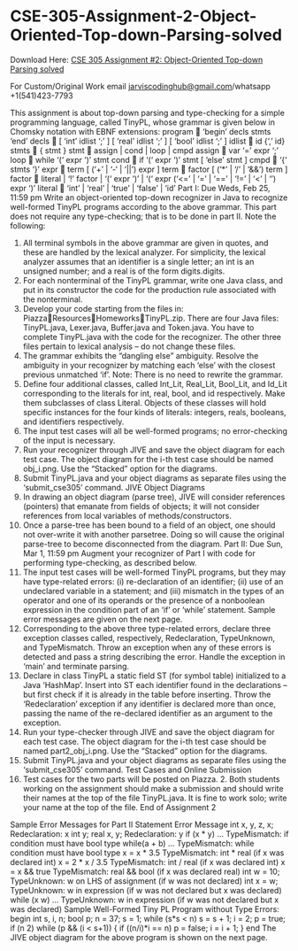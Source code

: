 # CSE-305-Assignment-2-Object-Oriented-Top-down-Parsing-solved

Download Here: [CSE 305 Assignment #2: Object-Oriented Top-down Parsing solved](https://jarviscodinghub.com/assignment/assignment-2-object-oriented-top-down-parsing-solution/)

For Custom/Original Work email jarviscodinghub@gmail.com/whatsapp +1(541)423-7793

This assignment is about top-down parsing and type-checking for a simple programming language, called TinyPL, whose grammar is given below in Chomsky notation with EBNF extensions:
program  ‘begin’ decls stmts ‘end’
decls  [ ‘int’ idlist ‘;’ ] [ ‘real’ idlist ‘;’ ] [ ‘bool’ idlist ‘;’ ]
idlist  id {‘,’ id} stmts  { stmt }
stmt  assign | cond | loop | cmpd
assign  var ‘=’ expr ‘;’
loop  while ‘(‘ expr ‘)’ stmt
cond  if ‘(‘ expr ‘)’ stmt [ ‘else’ stmt ]
cmpd  ‘{‘ stmts ‘}’ expr  term [ (‘+’ | ‘-‘ | ‘||’) expr ]
term  factor [ (‘*’ | ‘/’ | ‘&&’) term ]
factor  literal | ‘!’ factor | ‘(‘ expr ‘)’ | ‘(‘ expr (‘<=’ | ‘=’ | ‘==’ | ‘!=’ | ‘<’ | ‘’) expr ‘)’
literal  ‘int’ | ‘real’ | ‘true’ | ‘false’ | ‘id’
Part I: Due Weds, Feb 25, 11:59 pm
Write an object-oriented top-down recognizer in Java to recognize well-formed TinyPL programs according to the above grammar. This part does not require any type-checking; that is to be done in part II. Note the following:
1. All terminal symbols in the above grammar are given in quotes, and these are handled by the lexical analyzer. For simplicity, the lexical analyzer assumes that an identifier is a single letter; an int is an unsigned number; and a real is of the form digits.digits.
2. For each nonterminal of the TinyPL grammar, write one Java class, and put in its constructor the code for the production rule associated with the nonterminal.
3. Develop your code starting from the files in: PiazzaResourcesHomeworksTinyPL.zip. There are four Java files: TinyPL.java, Lexer.java, Buffer.java and Token.java. You have to complete TinyPL.java with the code for the recognizer. The other three files pertain to lexical analysis – do not change these files.
4. The grammar exhibits the “dangling else” ambiguity. Resolve the ambiguity in your recognizer by matching each ‘else’ with the closest previous unmatched ‘if’. Note: There is no need to rewrite the grammar.
5. Define four additional classes, called Int_Lit, Real_Lit, Bool_Lit, and Id_Lit corresponding to the literals for int, real, bool, and id respectively. Make them subclasses of class Literal. Objects of these classes will hold specific instances for the four kinds of literals: integers, reals, booleans, and identifiers respectively.
6. The input test cases will all be well-formed programs; no error-checking of the input is necessary.
7. Run your recognizer through JIVE and save the object diagram for each test case. The object diagram for the i-th test case should be named obj_i.png. Use the “Stacked” option for the diagrams.
8. Submit TinyPL.java and your object diagrams as separate files using the ‘submit_cse305’ command.
JIVE Object Diagrams
1. In drawing an object diagram (parse tree), JIVE will consider references (pointers) that emanate from fields of objects; it will not consider references from local variables of methods/constructors.
2. Once a parse-tree has been bound to a field of an object, one should not over-write it with another parsetree. Doing so will cause the original parse-tree to become disconnected from the diagram.
Part II: Due Sun, Mar 1, 11:59 pm
Augment your recognizer of Part I with code for performing type-checking, as described below.
1. The input test cases will be well-formed TinyPL programs, but they may have type-related errors: (i) re-declaration of an identifier; (ii) use of an undeclared variable in a statement; and (iii) mismatch in the types of an operator and one of its operands or the presence of a nonboolean expression in the condition part of an ‘if’ or ‘while’ statement.
Sample error messages are given on the next page.
2. Corresponding to the above three type-related errors, declare three exception classes called, respectively, Redeclaration, TypeUnknown, and TypeMismatch. Throw an exception when any of these errors is detected and pass a string describing the error. Handle the exception in ‘main’ and terminate parsing.
3. Declare in class TinyPL a static field ST (for symbol table) initialized to a Java ‘HashMap’. Insert into ST each identifier found in the declarations – but first check if it is already in the table before inserting. Throw the ‘Redeclaration’ exception if any identifier is declared more than once, passing the name of the re-declared identifier as an argument to the exception.
4. Run your type-checker through JIVE and save the object diagram for each test case. The object diagram for the i-th test case should be named part2_obj_i.png. Use the “Stacked” option for the diagrams.
5. Submit TinyPL.java and your object diagrams as separate files using the ‘submit_cse305’ command.
Test Cases and Online Submission
1. Test cases for the two parts will be posted on Piazza. 2. Both students working on the assignment should make a submission and should write their names at the top of the file TinyPL.java. It is fine to work solo; write your name at the top of the file.
End of Assignment 2

Sample Error Messages for Part II
Statement Error Message
int x, y, z, x; Redeclaration: x
int y; real x, y; Redeclaration: y
if (x * y) … TypeMismatch: if condition must have bool type
while(a + b) … TypeMismatch: while condition must have bool type
x = x * 3.5 TypeMismatch: int * real (if x was declared int)
x = 2 * x / 3.5 TypeMismatch: int / real (if x was declared int)
x = x && true TypeMismatch: real && bool (if x was declared real)
int w = 10; TypeUnknown: w on LHS of assignment (if w was not declared)
int x = w; TypeUnknown: w in expression (if w was not declared but x was declared)
while (x w) … TypeUnknown: w in expression (if w was not declared but x was declared)
Sample Well-Formed Tiny PL Program without Type Errors:
begin int s, i, n; bool p;
n = 37; s = 1;
while (s*s < n) s = s + 1;
i = 2; p = true;
if (n 2) while (p && (i < s+1)) { if ((n/i)*i == n) p = false; i = i + 1; } end
The JIVE object diagram for the above program is shown on the next page.
